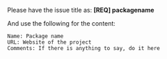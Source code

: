 Please have the issue title as: **[REQ] packagename**

And use the following for the content:

```
Name: Package name
URL: Website of the project
Comments: If there is anything to say, do it here
```
